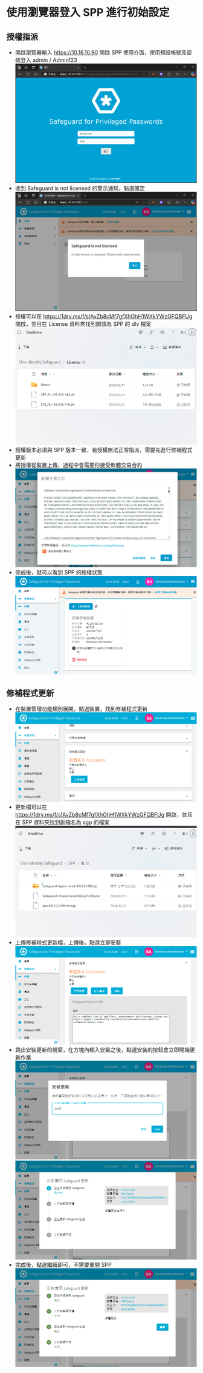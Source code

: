# 使用瀏覽器登入 SPP 進行初始設定<br>

## 授權指派

- 開啟瀏覽器輸入 https://10.16.10.90 開啟 SPP 使用介面，使用預設帳號及密碼登入 admin / Admin123<br>
  ![GITHUB](/images/spp/spp_web/1.png "SPP 使用介面")<br>
- 收到 Safeguard is not licensed 的警示通知，點選確定<br>
  ![GITHUB](/images/spp/spp_web/2.png "Safeguard is not licensed")<br>
- 授權可以在 https://1drv.ms/f/s!AvZb8cMf7gfXhOhH1WXkYWzGFQBFUg 開啟，並且在 License 資料夾找到開頭為 SPP 的 dlv 檔案<br>
  ![GITHUB](/images/spp/spp_web/3.png "授權")<br>
- 授權版本必須與 SPP 版本一致，若授權無法正常指派，需要先進行修補程式更新<br>
- 將授權從裝置上傳，過程中會需要你接受軟體交易合約<br>
  ![GITHUB](/images/spp/spp_web/4.png "授權裝置上傳")<br>
- 完成後，就可以看到 SPP 的授權狀態<br>
  ![GITHUB](/images/spp/spp_web/5.png "授權狀態")<br>

## 修補程式更新

- 在裝置管理功能類別展開，點選裝置，找到修補程式更新<br>
  ![GITHUB](/images/spp/spp_web/6.png "修補程式更新")<br>
- 更新檔可以在 https://1drv.ms/f/s!AvZb8cMf7gfXhOhH1WXkYWzGFQBFUg 開啟，並且在 SPP 資料夾找到副檔名為 sgp 的檔案<br>
  ![GITHUB](/images/spp/spp_web/7.png "sgp")<br>
- 上傳修補程式更新檔，上傳後，點選立即安裝<br>
  ![GITHUB](/images/spp/spp_web/8.png "sgp")<br>
- 跳出安裝更新的視窗，在方塊內輸入安裝之後，點選安裝的按鈕會立即開始更新作業<br>
  ![GITHUB](/images/spp/spp_web/9.png "安裝更新")<br>
  ![GITHUB](/images/spp/spp_web/10.png "安裝更新")<br>
- 完成後，點選繼續即可，不需要重開 SPP<br>
  ![GITHUB](/images/spp/spp_web/11.png "安裝更新")<br>
